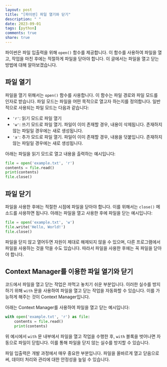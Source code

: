 ```yaml
---
layout: post
title: "[파이썬] 파일 열기와 닫기"
description: " "
date: 2023-09-01
tags: [python]
comments: true
share: true
---
```


파이썬은 파일 입출력을 위해 `open()` 함수를 제공합니다. 이 함수를 사용하여 파일을 열고, 작업을 마친 후에는 적절하게 파일을 닫아야 합니다. 이 글에서는 파일을 열고 닫는 방법에 대해 알아보겠습니다.

## 파일 열기

파일을 열기 위해서는 `open()` 함수를 사용합니다. 이 함수는 파일 경로와 파일 모드를 인자로 받습니다. 파일 모드는 파일을 어떤 목적으로 열고자 하는지를 정의합니다. 일반적으로 사용되는 파일 모드는 다음과 같습니다:

- `'r'`: 읽기 모드로 파일 열기
- `'w'`: 쓰기 모드로 파일 열기. 파일이 이미 존재할 경우, 내용이 삭제됩니다. 존재하지 않는 파일일 경우에는 새로 생성됩니다.
- `'a'`: 추가 모드로 파일 열기. 파일이 이미 존재할 경우, 내용을 덧붙입니다. 존재하지 않는 파일일 경우에는 새로 생성됩니다.

아래는 파일을 읽기 모드로 열고 내용을 출력하는 예시입니다:

```python
file = open('example.txt', 'r')
contents = file.read()
print(contents)
file.close()
```

## 파일 닫기

파일을 사용한 후에는 적절한 시점에 파일을 닫아야 합니다. 이를 위해서는 `close()` 메소드를 사용하면 됩니다. 아래는 파일을 열고 사용한 후에 파일을 닫는 예시입니다:

```python
file = open('example.txt', 'w')
file.write('Hello, World!')
file.close()
```

파일을 닫지 않고 열어두면 자원이 제대로 해제되지 않을 수 있으며, 다른 프로그램에서 파일을 사용하는 것을 막을 수도 있습니다. 따라서 파일을 사용한 후에는 꼭 파일을 닫아야 합니다.

## Context Manager를 이용한 파일 열기와 닫기

코드에서 파일을 열고 닫는 작업은 까먹고 놓치기 쉬운 부분입니다. 이러한 실수를 방지하기 위해 `with` 문을 사용하여 파일을 열고 닫는 작업을 자동화할 수 있습니다. 이를 가능하게 해주는 것이 Context Manager입니다.

아래는 Context Manager를 사용하여 파일을 열고 닫는 예시입니다:

```python
with open('example.txt', 'r') as file:
    contents = file.read()
    print(contents)
```

위 예시에서 `with` 문 내부에서 파일을 열고 작업을 수행한 후, `with` 블록을 벗어나면 자동으로 파일이 닫힙니다. 이를 통해 파일을 닫지 않는 실수를 방지할 수 있습니다.

파일 입출력은 개발 과정에서 매우 중요한 부분입니다. 파일을 올바르게 열고 닫음으로써, 데이터 처리와 관리에 대한 안정성을 높일 수 있습니다.